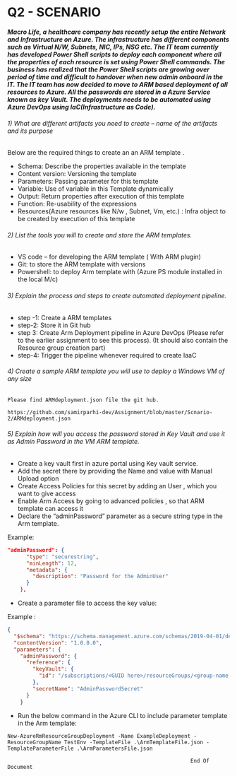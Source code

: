 # Q2 - SCENARIO
_**Macro Life, a healthcare company has recently setup the entire Network and Infrastructure on Azure. 
The infrastructure has different components such as Virtual N/W, Subnets, NIC, IPs, NSG etc.
The IT team currently has developed Power Shell scripts to deploy each component where all the properties of each resource is set using Power Shell commands.
The business has realized that the Power Shell scripts are growing over period of time and difficult to handover when new admin onboard in the IT.
The IT team has now decided to move to ARM based deployment of all resources to Azure.
All the passwords are stored in a Azure Service known as key Vault. The deployments needs to be automated using Azure DevOps using IaC(Infrastructure as Code).**_

###### 1) What are different artifacts you need to create – name of the artifacts and its purpose

  Below are the required things to create an an ARM template .
* Schema: Describe the properties available in the template
* Content version: Versioning  the template
* Parameters:  Passing parameter for this template
* Variable: Use of variable in this Template dynamically
* Output: Return properties after execution of this template
* Function: Re-usability of the expressions
* Resources(Azure resources like N/w , Subnet, Vm, etc.) : Infra object to be created by execution of this template 

###### 2) List the tools you will to create and store the ARM templates.
* VS code – for developing the ARM template  ( With ARM plugin)
* Git: to store the ARM template with versions
* Powershell: to deploy Arm template with (Azure PS module installed in the local M/c)

###### 3) Explain the process and steps to create automated deployment pipeline.
  * step -1: Create a ARM templates
  * step-2: Store it in Git hub
  * step 3: Create Arm Deployment pipeline in Azure DevOps (Please refer to the earlier assignment to see this process). (It should also contain the Resource group creation part)
  * step-4: Trigger the pipeline whenever required to create IaaC

###### 4) Create a sample ARM template you will use to deploy a Windows VM of any size

    Please find ARMdeployment.json file the git hub.
    
    https://github.com/samirparhi-dev/Assignment/blob/master/Scnario-2/ARMdeployment.json
    
###### 5) Explain how will you access the password stored in Key Vault and use it as Admin Password in the VM ARM template.

* Create a key vault first in azure portal using Key vault service.
* Add the secret there by providing the Name and value with Manual Upload option 
* Create Access Policies for this secret  by adding an User , which you want to give access
* Enable Arm Access by going to advanced policies , so that ARM template can access it
* Declare the “adminPassword” parameter as a secure string type in the Arm template. 

Example:

```json
"adminPassword": {
      "type": "securestring",
      "minLength": 12,
      "metadata": {
        "description": "Password for the AdminUser"
      }
    },
```
* Create a parameter file to access the key value:

Example :

```json
{
  "$schema": "https://schema.management.azure.com/schemas/2019-04-01/deploymentParameters.json#",
  "contentVersion": "1.0.0.0",
  "parameters": {
    "adminPassword": {
      "reference": {
        "keyVault": {
          "id": "/subscriptions/<GUID here>/resourceGroups/<group-name here>/providers/Microsoft.KeyVault/vaults/<vaultname Here>"
        },
        "secretName": "AdminPasswordSecret"
      }
    }
```
* Run the below command in the Azure CLI to include parameter template in the Arm template:

```shell
New-AzureRmResourceGroupDeployment -Name ExampleDeployment -ResourceGroupName TestEnv -TemplateFile .\ArmTemplateFile.json -TemplateParameterFile .\ArmParametersFile.json
```


                                                              End Of Document
